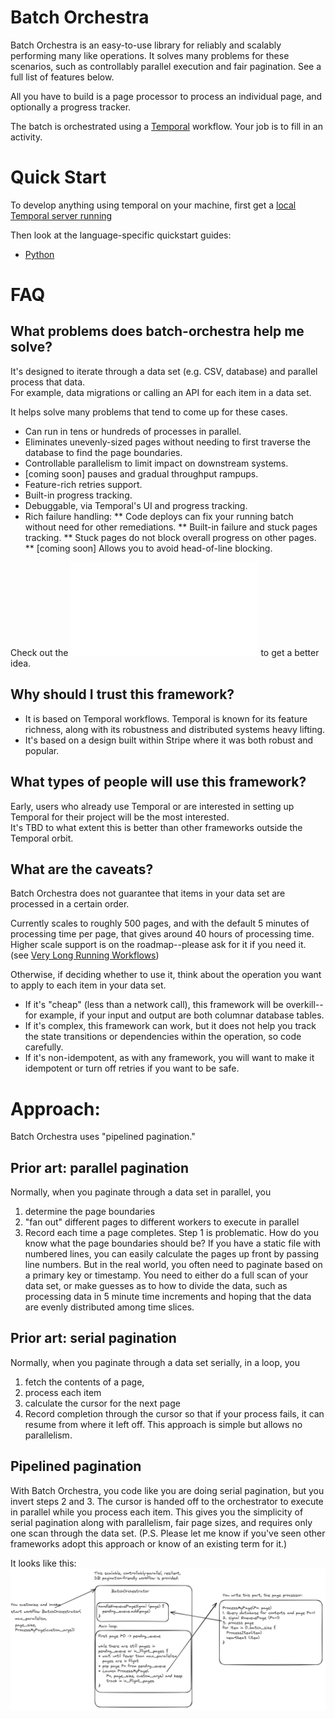 # Batch Orchestra

Batch Orchestra is an easy-to-use library for reliably and scalably performing many like operations.
It solves many problems for these scenarios, such as controllably parallel execution and fair pagination.  See a full list of features below.

All you have to build is a page processor to process an individual page, and optionally a progress tracker.

The batch is orchestrated using a [Temporal](https://temporal.io) workflow.  Your job is to fill in an activity.

# Quick Start

To develop anything using temporal on your machine, first get a [local Temporal server running](https://docs.temporal.io/application-development/foundations#run-a-development-cluster)

Then look at the language-specific quickstart guides:

* [Python](./python/README.md)

# FAQ
## What problems does batch-orchestra help me solve?
It's designed to iterate through a data set (e.g. CSV, database) and parallel process that data.  
For example, data migrations or calling an API for each item in a data set.

It helps solve many problems that tend to come up for these cases.
* Can run in tens or hundreds of processes in parallel.
* Eliminates unevenly-sized pages without needing to first traverse the database to find the page boundaries.
* Controllable parallelism to limit impact on downstream systems.
* [coming soon] pauses and gradual throughput rampups.
* Feature-rich retries support.
* Built-in progress tracking.
* Debuggable, via Temporal's UI and progress tracking.
* Rich failure handling:
** Code deploys can fix your running batch without need for other remediations.
** Built-in failure and stuck pages tracking.
** Stuck pages do not block overall progress on other pages.
** [coming soon] Allows you to avoid head-of-line blocking.

Check out the ![samples](./python/samples/README.md) to get a better idea.

## Why should I trust this framework?
* It is based on Temporal workflows.  Temporal is known for its feature richness, along with its robustness and distributed systems heavy lifting.
* It's based on a design built within Stripe where it was both robust and popular.

## What types of people will use this framework?
Early, users who already use Temporal or are interested in setting up Temporal for their project will be the most interested.  
It's TBD to what extent this is better than other frameworks outside the Temporal orbit.

## What are the caveats?
Batch Orchestra does not guarantee that items in your data set are processed in a certain order.

Currently scales to roughly 500 pages, and with the default 5 minutes of processing time per page, that gives around 40 hours of processing time.  
Higher scale support is on the roadmap--please ask for it if you need it.  (see [Very Long Running Workflows](https://temporal.io/blog/very-long-running-workflows))

Otherwise, if deciding whether to use it, think about the operation you want to apply to each item in your data set.
* If it's "cheap" (less than a network call), this framework will be overkill--for example, if your input and output are both columnar database tables.
* If it's complex, this framework can work, but it does not help you track the state transitions or dependencies within the operation, so code carefully.
* If it's non-idempotent, as with any framework, you will want to make it idempotent or turn off retries if you want to be safe.

# Approach:
Batch Orchestra uses "pipelined pagination."

## Prior art: parallel pagination
Normally, when you paginate through a data set in parallel, you 
1. determine the page boundaries
2. "fan out" different pages to different workers to execute in parallel
3. Record each time a page completes.
Step 1 is problematic.  How do you know what the page boundaries should be?  If you have a static file with numbered lines, you can easily calculate the pages up front by passing line numbers.  But in the real world, you often need to paginate based on a primary key or timestamp.  You need to either do a full scan of your data set, or make guesses as to how to divide the data, such as processing data in 5 minute time increments and hoping that the data are evenly distributed among time slices.

## Prior art: serial pagination
Normally, when you paginate through a data set serially, in a loop, you 
1. fetch the contents of a page, 
2. process each item
3. calculate the cursor for the next page
4. Record completion through the cursor so that if your process fails, it can resume from where it left off.
This approach is simple but allows no parallelism.

## Pipelined pagination
With Batch Orchestra, you code like you are doing serial pagination, but you invert steps 2 and 3.  The cursor is handed off to the orchestrator to execute in parallel while you process each item.
This gives you the simplicity of serial pagination along with parallelism, fair page sizes, and requires only one scan through the data set.
(P.S. Please let me know if you've seen other frameworks adopt this approach or know of an existing term for it.)

It looks like this:
![Alt text](architecture_diagram.png "Architecture Diagram") 

